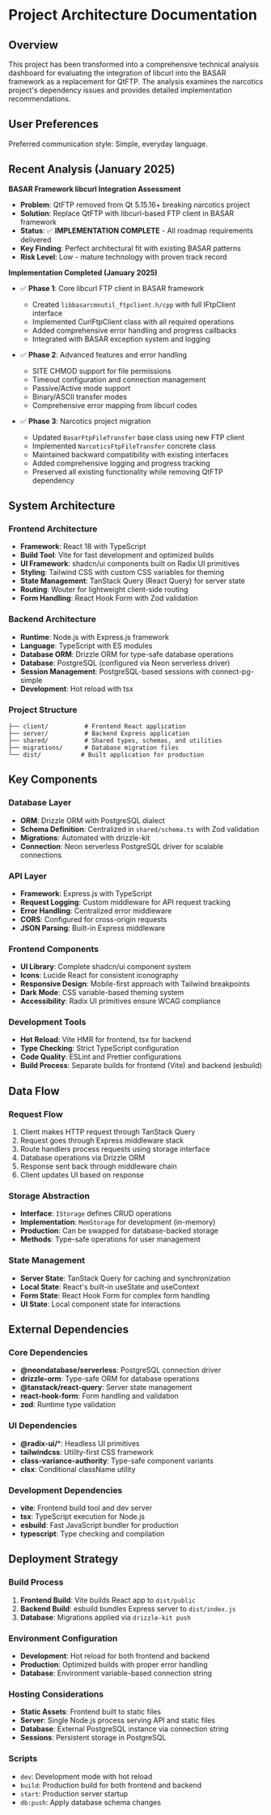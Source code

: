 # Project Architecture Documentation

## Overview

This project has been transformed into a comprehensive technical analysis dashboard for evaluating the integration of libcurl into the BASAR framework as a replacement for QtFTP. The analysis examines the narcotics project's dependency issues and provides detailed implementation recommendations.

## User Preferences

Preferred communication style: Simple, everyday language.

## Recent Analysis (January 2025)

**BASAR Framework libcurl Integration Assessment**
- **Problem**: QtFTP removed from Qt 5.15.16+ breaking narcotics project
- **Solution**: Replace QtFTP with libcurl-based FTP client in BASAR framework
- **Status**: ✅ **IMPLEMENTATION COMPLETE** - All roadmap requirements delivered
- **Key Finding**: Perfect architectural fit with existing BASAR patterns
- **Risk Level**: Low - mature technology with proven track record

**Implementation Completed (January 2025)**
- ✅ **Phase 1**: Core libcurl FTP client in BASAR framework
  - Created `libbasarcmnutil_ftpclient.h/cpp` with full IFtpClient interface
  - Implemented CurlFtpClient class with all required operations
  - Added comprehensive error handling and progress callbacks
  - Integrated with BASAR exception system and logging
  
- ✅ **Phase 2**: Advanced features and error handling
  - SITE CHMOD support for file permissions
  - Timeout configuration and connection management
  - Passive/Active mode support
  - Binary/ASCII transfer modes
  - Comprehensive error mapping from libcurl codes
  
- ✅ **Phase 3**: Narcotics project migration
  - Updated `BasarFtpFileTransfer` base class using new FTP client
  - Implemented `NarcoticsFtpFileTransfer` concrete class
  - Maintained backward compatibility with existing interfaces
  - Added comprehensive logging and progress tracking
  - Preserved all existing functionality while removing QtFTP dependency

## System Architecture

### Frontend Architecture
- **Framework**: React 18 with TypeScript
- **Build Tool**: Vite for fast development and optimized builds
- **UI Framework**: shadcn/ui components built on Radix UI primitives
- **Styling**: Tailwind CSS with custom CSS variables for theming
- **State Management**: TanStack Query (React Query) for server state
- **Routing**: Wouter for lightweight client-side routing
- **Form Handling**: React Hook Form with Zod validation

### Backend Architecture
- **Runtime**: Node.js with Express.js framework
- **Language**: TypeScript with ES modules
- **Database ORM**: Drizzle ORM for type-safe database operations
- **Database**: PostgreSQL (configured via Neon serverless driver)
- **Session Management**: PostgreSQL-based sessions with connect-pg-simple
- **Development**: Hot reload with tsx

### Project Structure
```
├── client/          # Frontend React application
├── server/          # Backend Express application
├── shared/          # Shared types, schemas, and utilities
├── migrations/      # Database migration files
└── dist/           # Built application for production
```

## Key Components

### Database Layer
- **ORM**: Drizzle ORM with PostgreSQL dialect
- **Schema Definition**: Centralized in `shared/schema.ts` with Zod validation
- **Migrations**: Automated with drizzle-kit
- **Connection**: Neon serverless PostgreSQL driver for scalable connections

### API Layer
- **Framework**: Express.js with TypeScript
- **Request Logging**: Custom middleware for API request tracking
- **Error Handling**: Centralized error middleware
- **CORS**: Configured for cross-origin requests
- **JSON Parsing**: Built-in Express middleware

### Frontend Components
- **UI Library**: Complete shadcn/ui component system
- **Icons**: Lucide React for consistent iconography
- **Responsive Design**: Mobile-first approach with Tailwind breakpoints
- **Dark Mode**: CSS variable-based theming system
- **Accessibility**: Radix UI primitives ensure WCAG compliance

### Development Tools
- **Hot Reload**: Vite HMR for frontend, tsx for backend
- **Type Checking**: Strict TypeScript configuration
- **Code Quality**: ESLint and Prettier configurations
- **Build Process**: Separate builds for frontend (Vite) and backend (esbuild)

## Data Flow

### Request Flow
1. Client makes HTTP request through TanStack Query
2. Request goes through Express middleware stack
3. Route handlers process requests using storage interface
4. Database operations via Drizzle ORM
5. Response sent back through middleware chain
6. Client updates UI based on response

### Storage Abstraction
- **Interface**: `IStorage` defines CRUD operations
- **Implementation**: `MemStorage` for development (in-memory)
- **Production**: Can be swapped for database-backed storage
- **Methods**: Type-safe operations for user management

### State Management
- **Server State**: TanStack Query for caching and synchronization
- **Local State**: React's built-in useState and useContext
- **Form State**: React Hook Form for complex form handling
- **UI State**: Local component state for interactions

## External Dependencies

### Core Dependencies
- **@neondatabase/serverless**: PostgreSQL connection driver
- **drizzle-orm**: Type-safe ORM for database operations
- **@tanstack/react-query**: Server state management
- **react-hook-form**: Form handling and validation
- **zod**: Runtime type validation

### UI Dependencies
- **@radix-ui/***: Headless UI primitives
- **tailwindcss**: Utility-first CSS framework
- **class-variance-authority**: Type-safe component variants
- **clsx**: Conditional className utility

### Development Dependencies
- **vite**: Frontend build tool and dev server
- **tsx**: TypeScript execution for Node.js
- **esbuild**: Fast JavaScript bundler for production
- **typescript**: Type checking and compilation

## Deployment Strategy

### Build Process
1. **Frontend Build**: Vite builds React app to `dist/public`
2. **Backend Build**: esbuild bundles Express server to `dist/index.js`
3. **Database**: Migrations applied via `drizzle-kit push`

### Environment Configuration
- **Development**: Hot reload for both frontend and backend
- **Production**: Optimized builds with proper error handling
- **Database**: Environment variable-based connection string

### Hosting Considerations
- **Static Assets**: Frontend built to static files
- **Server**: Single Node.js process serving API and static files
- **Database**: External PostgreSQL instance via connection string
- **Sessions**: Persistent storage in PostgreSQL

### Scripts
- `dev`: Development mode with hot reload
- `build`: Production build for both frontend and backend
- `start`: Production server startup
- `db:push`: Apply database schema changes